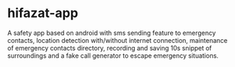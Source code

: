 # hifazat-app


A safety app based on android with sms sending feature to emergency contacts, location detection with/without internet connection, maintenance of emergency contacts directory, recording and saving 10s snippet of surroundings and a fake call generator to escape emergency situations. 

